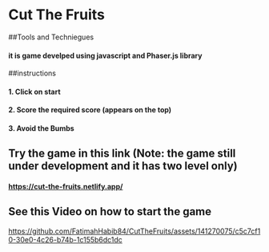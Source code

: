 # Cut The Fruits

##Tools and Techniegues
#### it is game develped using javascript and Phaser.js library

##instructions
#### 1. Click on start
#### 2. Score the required score (appears on the top)
#### 3. Avoid the Bumbs

## Try the game in this link (Note: the game still under development and it has two level only)
#### https://cut-the-fruits.netlify.app/

## See this Video on how to start the game
https://github.com/FatimahHabib84/CutTheFruits/assets/141270075/c5c7cf10-30e0-4c26-b74b-1c155b6dc1dc

